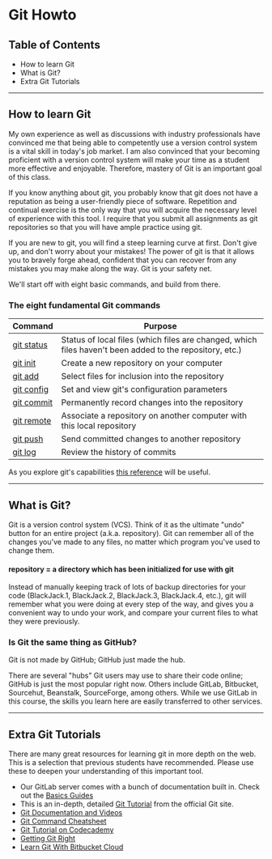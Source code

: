 # Git Howto

## Table of Contents
* How to learn Git
* What is Git?
* Extra Git Tutorials


--------------------------------------------------------------------------------
## How to learn Git

My own experience as well as discussions with industry professionals have
convinced me that being able to competently use a version control system is a
vital skill in today's job market. I am also convinced that your becoming
proficient with a version control system will make your time as a student more
effective and enjoyable. Therefore, mastery of Git is an important goal of this
class.

If you know anything about git, you probably know that git does not have a
reputation as being a user-friendly piece of software. Repetition and continual
exercise is the only way that you will acquire the necessary level of
experience with this tool. I require that you submit all assignments as git
repositories so that you will have ample practice using git.

If you are new to git, you will find a steep learning curve at first. Don't
give up, and don't worry about your mistakes! The power of git is that it
allows you to bravely forge ahead, confident that you can recover from any
mistakes you may make along the way. Git is your safety net.

We'll start off with eight basic commands, and build from there.

### The eight fundamental Git commands

|**Command**                                       | **Purpose**
|--------------------------------------------------|------------
|[git status](https://git-scm.com/docs/git-status) | Status of local files (which files are changed, which files haven't been added to the repository, etc.)
|[git init](https://git-scm.com/docs/git-init)     | Create a new repository on your computer
|[git add](https://git-scm.com/docs/git-add)       | Select files for inclusion into the repository
|[git config](https://git-scm.com/docs/git-config) | Set and view git's configuration parameters
|[git commit](https://git-scm.com/docs/git-commit) | Permanently record changes into the repository
|[git remote](https://git-scm.com/docs/git-remote) | Associate a repository on another computer with this local repository
|[git push](https://git-scm.com/docs/git-push)     | Send committed changes to another repository
|[git log](https://git-scm.com/docs/git-log)       | Review the history of commits


As you explore git's capabilities [this reference](https://git-scm.com/docs) will be useful.


----------------------------------------------------------------------------
## What is Git?

Git is a version control system (VCS).  Think of it as the ultimate "undo"
button for an entire project (a.k.a. repository). Git can remember all of the
changes you've made to any files, no matter which program you've used to change
them.

#### repository = a directory which has been initialized for use with git

Instead of manually keeping track of lots of backup directories for your code
(BlackJack.1, BlackJack.2, BlackJack.3, BlackJack.4, etc.), git will remember
what you were doing at every step of the way, and gives you a convenient way to
undo your work, and compare your current files to what they were previously.


### Is Git the same thing as GitHub?

Git is not made by GitHub; GitHub just made the hub.

There are several "hubs" Git users may use to share their code online; GitHub
is just the most popular right now.  Others include GitLab, Bitbucket,
Sourcehut, Beanstalk, SourceForge, among others.   While we use GitLab in this
course, the skills you learn here are easily transferred to other services.




--------------------------------------------------------------------------------
## Extra Git Tutorials

There are many great resources for learning git in more depth on the web. This
is a selection that previous students have recommended. Please use these to
deepen your understanding of this important tool.


*   Our GitLab server comes with a bunch of documentation built in.  Check out the
    [Basics Guides](https://gitlab.cs.usu.edu/help/gitlab-basics/README.md#git-basics)
*   This is an in-depth, detailed [Git Tutorial](https://git-scm.com/book/en/v1/Getting-Started) from the official Git site.
*   [Git Documentation and Videos](https://git-scm.com/doc)
*   [Git Command Cheatsheet](https://services.github.com/on-demand/downloads/github-git-cheat-sheet.pdf)
*   [Git Tutorial on Codecademy](https://www.codecademy.com/learn/learn-git)
*   [Getting Git Right](https://www.atlassian.com/git)
*   [Learn Git With Bitbucket Cloud](https://www.atlassian.com/git/tutorials/learn-git-with-bitbucket-cloud)

